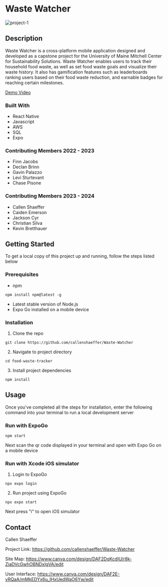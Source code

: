 # Waste Watcher

![project-1](https://github.com/finnjacobs99/Waste-Watcher/assets/32391644/14efc287-4806-4055-b693-131f09375316)


## Description
Waste Watcher is a cross-platform mobile application designed and developed as a capstone project for the University of Maine Mitchell Center for Sustainability Solutions. 
Waste Watcher enables users to track their household food waste, as well as set food waste goals and visualize their waste history. It also has gamification features such as leaderboards ranking users based on their food waste reduction, and earnable badges for reaching certain milestones.

[Demo Video](https://www.youtube.com/watch?v=nh34OQHx2WI)

### Built With
- React Native
- Javascript
- AWS
- SQL
- Expo

### Contributing Members 2022 - 2023
- Finn Jacobs
- Declan Brinn
- Gavin Palazzo
- Levi Sturtevant
- Chase Pisone

### Contributing Members 2023 - 2024
- Callen Shaeffer
- Caiden Emerson
- Jackson Cyr
- Christian Silva
- Kevin Bretthauer

## Getting Started
To get a local copy of this project up and running, follow the steps listed below

### Prerequisites
- npm
```
npm install npm@latest -g
```
- Latest stable version of Node.js
- Expo Go installed on a mobile device

### Installation
1. Clone the repo
```
git clone https://github.com/callenshaeffer/Waste-Watcher
```
2. Navigate to project directory
```
cd food-waste-tracker
```
3. Install project dependencies
```
npm install
```


## Usage
Once you've completed all the steps for installation, enter the following command into your terminal to run a local development server

### Run with ExpoGo
```
npm start
```
Next scan the qr code displayed in your terminal and open with Expo Go on a mobile device

### Run with Xcode iOS simulator
1. Login to ExpoGo
```
npx expo login
```
2. Run project using ExpoGo
```
npx expo start
```
Next press "i" to open iOS simulator

## Contact
Callen Shaeffer

Project Link: https://github.com/callenshaeffer/Waste-Watcher

Site Map: https://www.canva.com/design/DAF2DqKcdIU/r8k-ZiaDVcGwhOBNDxIgVA/edit

User Interface: https://www.canva.com/design/DAF2E-vRQaA/mMkEDYx6u_IHxUedWaO6Yw/edit
